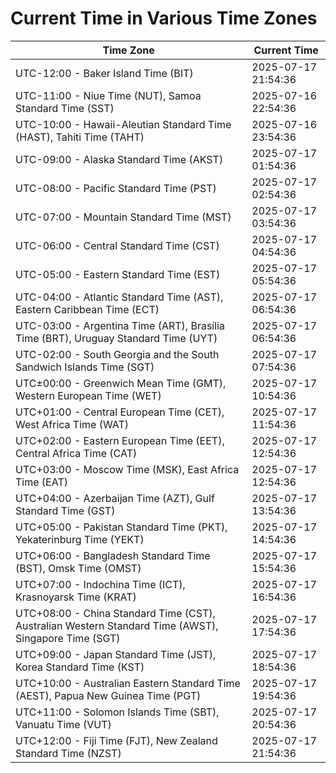# Current Time in Various Time Zones

| Time Zone | Current Time |
|-----------|--------------|
| UTC-12:00 - Baker Island Time (BIT) | 2025-07-17 21:54:36 |
| UTC-11:00 - Niue Time (NUT), Samoa Standard Time (SST) | 2025-07-16 22:54:36 |
| UTC-10:00 - Hawaii-Aleutian Standard Time (HAST), Tahiti Time (TAHT) | 2025-07-16 23:54:36 |
| UTC-09:00 - Alaska Standard Time (AKST) | 2025-07-17 01:54:36 |
| UTC-08:00 - Pacific Standard Time (PST) | 2025-07-17 02:54:36 |
| UTC-07:00 - Mountain Standard Time (MST) | 2025-07-17 03:54:36 |
| UTC-06:00 - Central Standard Time (CST) | 2025-07-17 04:54:36 |
| UTC-05:00 - Eastern Standard Time (EST) | 2025-07-17 05:54:36 |
| UTC-04:00 - Atlantic Standard Time (AST), Eastern Caribbean Time (ECT) | 2025-07-17 06:54:36 |
| UTC-03:00 - Argentina Time (ART), Brasília Time (BRT), Uruguay Standard Time (UYT) | 2025-07-17 06:54:36 |
| UTC-02:00 - South Georgia and the South Sandwich Islands Time (SGT) | 2025-07-17 07:54:36 |
| UTC±00:00 - Greenwich Mean Time (GMT), Western European Time (WET) | 2025-07-17 10:54:36 |
| UTC+01:00 - Central European Time (CET), West Africa Time (WAT) | 2025-07-17 11:54:36 |
| UTC+02:00 - Eastern European Time (EET), Central Africa Time (CAT) | 2025-07-17 12:54:36 |
| UTC+03:00 - Moscow Time (MSK), East Africa Time (EAT) | 2025-07-17 12:54:36 |
| UTC+04:00 - Azerbaijan Time (AZT), Gulf Standard Time (GST) | 2025-07-17 13:54:36 |
| UTC+05:00 - Pakistan Standard Time (PKT), Yekaterinburg Time (YEKT) | 2025-07-17 14:54:36 |
| UTC+06:00 - Bangladesh Standard Time (BST), Omsk Time (OMST) | 2025-07-17 15:54:36 |
| UTC+07:00 - Indochina Time (ICT), Krasnoyarsk Time (KRAT) | 2025-07-17 16:54:36 |
| UTC+08:00 - China Standard Time (CST), Australian Western Standard Time (AWST), Singapore Time (SGT) | 2025-07-17 17:54:36 |
| UTC+09:00 - Japan Standard Time (JST), Korea Standard Time (KST) | 2025-07-17 18:54:36 |
| UTC+10:00 - Australian Eastern Standard Time (AEST), Papua New Guinea Time (PGT) | 2025-07-17 19:54:36 |
| UTC+11:00 - Solomon Islands Time (SBT), Vanuatu Time (VUT) | 2025-07-17 20:54:36 |
| UTC+12:00 - Fiji Time (FJT), New Zealand Standard Time (NZST) | 2025-07-17 21:54:36 |
